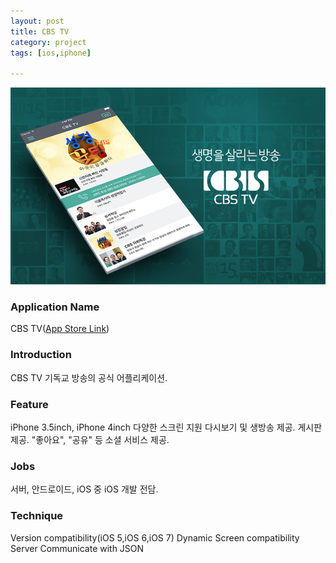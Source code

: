 ```yaml
---
layout: post
title: CBS TV
category: project
tags: [ios,iphone]

---
```

![CBS TV](/images/project/cbs_tv_01.png)

### Application Name

CBS TV([App Store Link](https://itunes.apple.com/app/cbsbangsong/id425961944?mt=8))


### Introduction

CBS TV 기독교 방송의 공식 어플리케이션.


### Feature

iPhone 3.5inch, iPhone 4inch 다양한 스크린 지원
다시보기 및 생방송 제공.
게시판 제공.
"좋아요", "공유" 등 소셜 서비스 제공.

### Jobs

서버, 안드로이드, iOS 중 iOS 개발 전담.


### Technique
Version compatibility(iOS 5,iOS 6,iOS 7)
Dynamic Screen compatibility
Server Communicate with JSON